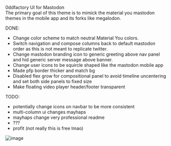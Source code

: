 0ddfactory UI for Mastodon  
The primary goal of this theme is to mimick the material you mastodon themes in the mobile app and its forks like megalodon.

DONE:
* Change color scheme to match neutral Material You colors.
* Switch navigation and compose columns back to default mastodon order as this is not meant to replicate twitter.
* Change mastodon branding icon to generic greeting above nav panel and hid generic server message above banner.
* Change user icons to be squircle shaped like the mastodon mobile app
* Made pfp border thicker and match bg
* Disabled flex grow for compositional panel to avoid timeline uncentering and set both side panels to fixed size
* Make floating video player header/footer transparent

TODO:
* potentially change icons on navbar to be more consistent
* multi-column ui changes mayhaps
* mayhaps change very professional readme
* ???
* profit (not really this is free lmao)
  
![image](https://github.com/0ddfactory/mastodon-0dd-ui/assets/25939455/86f100fb-452a-4306-9996-69d0a6cfbc3c)


